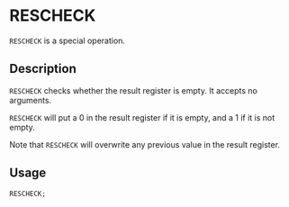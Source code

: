 # RESCHECK

`RESCHECK` is a special operation.

## Description

`RESCHECK` checks whether the result register is empty. It accepts no arguments.

`RESCHECK` will put a 0 in the result register if it is empty, and a 1 if it is not empty.

Note that `RESCHECK` will overwrite any previous value in the result register.

## Usage

`RESCHECK;`
